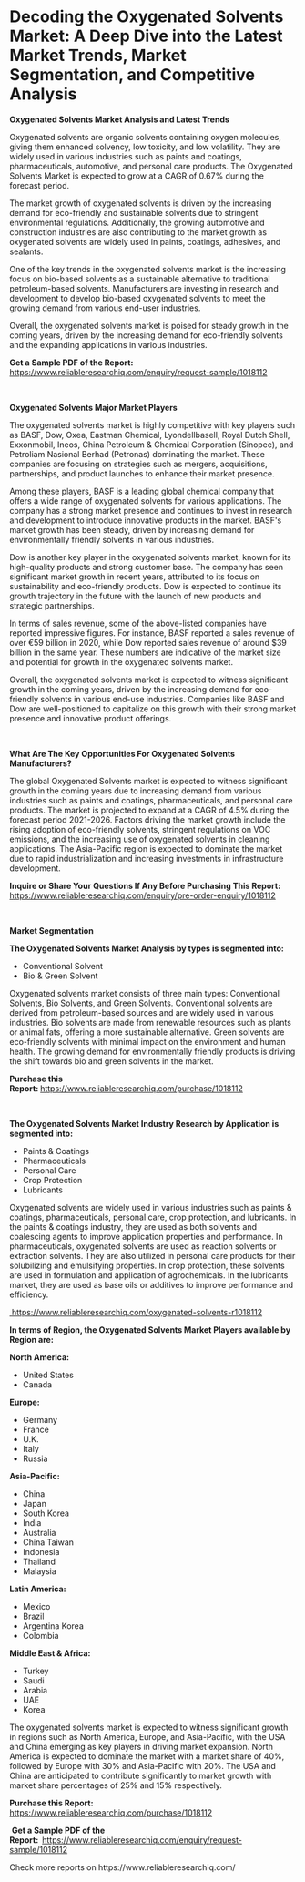 <p><h1>Decoding the Oxygenated Solvents Market: A Deep Dive into the Latest Market Trends, Market Segmentation, and Competitive Analysis</h1></p><p><strong>Oxygenated Solvents Market Analysis and Latest Trends</strong></p>
<p><p>Oxygenated solvents are organic solvents containing oxygen molecules, giving them enhanced solvency, low toxicity, and low volatility. They are widely used in various industries such as paints and coatings, pharmaceuticals, automotive, and personal care products. The Oxygenated Solvents Market is expected to grow at a CAGR of 0.67% during the forecast period.</p><p>The market growth of oxygenated solvents is driven by the increasing demand for eco-friendly and sustainable solvents due to stringent environmental regulations. Additionally, the growing automotive and construction industries are also contributing to the market growth as oxygenated solvents are widely used in paints, coatings, adhesives, and sealants.</p><p>One of the key trends in the oxygenated solvents market is the increasing focus on bio-based solvents as a sustainable alternative to traditional petroleum-based solvents. Manufacturers are investing in research and development to develop bio-based oxygenated solvents to meet the growing demand from various end-user industries.</p><p>Overall, the oxygenated solvents market is poised for steady growth in the coming years, driven by the increasing demand for eco-friendly solvents and the expanding applications in various industries.</p></p>
<p><strong>Get a Sample PDF of the Report:&nbsp;</strong> <a href="https://www.reliableresearchiq.com/enquiry/request-sample/1018112">https://www.reliableresearchiq.com/enquiry/request-sample/1018112</a></p>
<p>&nbsp;</p>
<p><strong>Oxygenated Solvents Major Market Players</strong></p>
<p><p>The oxygenated solvents market is highly competitive with key players such as BASF, Dow, Oxea, Eastman Chemical, Lyondellbasell, Royal Dutch Shell, Exxonmobil, Ineos, China Petroleum & Chemical Corporation (Sinopec), and Petroliam Nasional Berhad (Petronas) dominating the market. These companies are focusing on strategies such as mergers, acquisitions, partnerships, and product launches to enhance their market presence.</p><p>Among these players, BASF is a leading global chemical company that offers a wide range of oxygenated solvents for various applications. The company has a strong market presence and continues to invest in research and development to introduce innovative products in the market. BASF's market growth has been steady, driven by increasing demand for environmentally friendly solvents in various industries.</p><p>Dow is another key player in the oxygenated solvents market, known for its high-quality products and strong customer base. The company has seen significant market growth in recent years, attributed to its focus on sustainability and eco-friendly products. Dow is expected to continue its growth trajectory in the future with the launch of new products and strategic partnerships.</p><p>In terms of sales revenue, some of the above-listed companies have reported impressive figures. For instance, BASF reported a sales revenue of over €59 billion in 2020, while Dow reported sales revenue of around $39 billion in the same year. These numbers are indicative of the market size and potential for growth in the oxygenated solvents market.</p><p>Overall, the oxygenated solvents market is expected to witness significant growth in the coming years, driven by the increasing demand for eco-friendly solvents in various end-use industries. Companies like BASF and Dow are well-positioned to capitalize on this growth with their strong market presence and innovative product offerings.</p></p>
<p>&nbsp;</p>
<p><strong>What Are The Key Opportunities For Oxygenated Solvents Manufacturers?</strong></p>
<p><p>The global Oxygenated Solvents market is expected to witness significant growth in the coming years due to increasing demand from various industries such as paints and coatings, pharmaceuticals, and personal care products. The market is projected to expand at a CAGR of 4.5% during the forecast period 2021-2026. Factors driving the market growth include the rising adoption of eco-friendly solvents, stringent regulations on VOC emissions, and the increasing use of oxygenated solvents in cleaning applications. The Asia-Pacific region is expected to dominate the market due to rapid industrialization and increasing investments in infrastructure development.</p></p>
<p><strong>Inquire or Share Your Questions If Any Before Purchasing This Report:</strong> <a href="https://www.reliableresearchiq.com/enquiry/pre-order-enquiry/1018112">https://www.reliableresearchiq.com/enquiry/pre-order-enquiry/1018112</a></p>
<p>&nbsp;</p>
<p><strong>Market Segmentation</strong></p>
<p><strong>The Oxygenated Solvents Market Analysis by types is segmented into:</strong></p>
<p><ul><li>Conventional Solvent</li><li>Bio & Green Solvent</li></ul></p>
<p><p>Oxygenated solvents market consists of three main types: Conventional Solvents, Bio Solvents, and Green Solvents. Conventional solvents are derived from petroleum-based sources and are widely used in various industries. Bio solvents are made from renewable resources such as plants or animal fats, offering a more sustainable alternative. Green solvents are eco-friendly solvents with minimal impact on the environment and human health. The growing demand for environmentally friendly products is driving the shift towards bio and green solvents in the market.</p></p>
<p><strong>Purchase this Report:&nbsp;</strong><a href="https://www.reliableresearchiq.com/purchase/1018112">https://www.reliableresearchiq.com/purchase/1018112</a></p>
<p>&nbsp;</p>
<p><strong>The Oxygenated Solvents Market Industry Research by Application is segmented into:</strong></p>
<p><ul><li>Paints & Coatings</li><li>Pharmaceuticals</li><li>Personal Care</li><li>Crop Protection</li><li>Lubricants</li></ul></p>
<p><p>Oxygenated solvents are widely used in various industries such as paints & coatings, pharmaceuticals, personal care, crop protection, and lubricants. In the paints & coatings industry, they are used as both solvents and coalescing agents to improve application properties and performance. In pharmaceuticals, oxygenated solvents are used as reaction solvents or extraction solvents. They are also utilized in personal care products for their solubilizing and emulsifying properties. In crop protection, these solvents are used in formulation and application of agrochemicals. In the lubricants market, they are used as base oils or additives to improve performance and efficiency.</p></p>
<p><a href="https://www.reliableresearchiq.com/oxygenated-solvents-r1018112">&nbsp;https://www.reliableresearchiq.com/oxygenated-solvents-r1018112</a></p>
<p><strong>In terms of Region, the Oxygenated Solvents Market Players available by Region are:</strong></p>
<p>
    <p> <strong> North America: </strong>
        <ul>
            <li>United States</li>
            <li>Canada</li>
        </ul>
        </p> 
    <p> <strong> Europe: </strong>
        <ul>
            <li>Germany</li>
            <li>France</li>
            <li>U.K.</li>
            <li>Italy</li>
            <li>Russia</li>
        </ul>
        </p> 
    <p> <strong> Asia-Pacific: </strong>
        <ul>
            <li>China</li>
            <li>Japan</li>
            <li>South Korea</li>
            <li>India</li>
            <li>Australia</li>
            <li>China Taiwan</li>
            <li>Indonesia</li>
            <li>Thailand</li>
            <li>Malaysia</li>
        </ul>
        </p> 
    <p> <strong> Latin America: </strong>
        <ul>
            <li>Mexico</li>
            <li>Brazil</li>
            <li>Argentina Korea</li>
            <li>Colombia</li>
        </ul>
        </p> 
    <p> <strong> Middle East & Africa: </strong>
        <ul>
            <li>Turkey</li>
            <li>Saudi</li>
            <li>Arabia</li>
            <li>UAE</li>
            <li>Korea</li>
        </ul>
    </p>
    </p>
<p><p>The oxygenated solvents market is expected to witness significant growth in regions such as North America, Europe, and Asia-Pacific, with the USA and China emerging as key players in driving market expansion. North America is expected to dominate the market with a market share of 40%, followed by Europe with 30% and Asia-Pacific with 20%. The USA and China are anticipated to contribute significantly to market growth with market share percentages of 25% and 15% respectively.</p></p>
<p><strong>Purchase this Report: </strong><a href="https://www.reliableresearchiq.com/purchase/1018112">https://www.reliableresearchiq.com/purchase/1018112</a></p>
<p>&nbsp;<strong>Get a Sample PDF of the Report:&nbsp;&nbsp;</strong><a href="https://www.reliableresearchiq.com/enquiry/request-sample/1018112">https://www.reliableresearchiq.com/enquiry/request-sample/1018112</a></p>
<p><strong></strong></p>
<p>Check more reports on https://www.reliableresearchiq.com/</p>